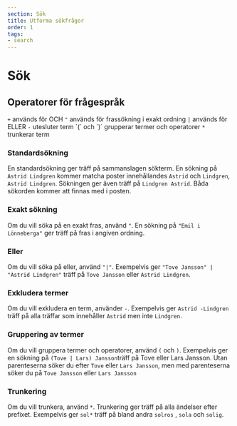 ```yaml
---
section: Sök
title: Utforma sökfrågor
order: 1
tags:
- search
---
```


# Sök

## Operatorer för frågespråk

   `+` används för OCH 
   `"` används för frassökning i exakt ordning
   `|` används för ELLER 
   `-` utesluter term
   ´(´ och ´)´ grupperar termer och operatorer
   `*` trunkerar term

### Standardsökning

En standardsökning ger träff på sammanslagen sökterm. En sökning på `Astrid Lindgren` kommer matcha poster innehållandes `Astrid` och `Lindgren`, `Astrid Lindgren`. Sökningen ger även träff på `Lindgren Astrid`. Båda sökorden kommer att finnas med i posten. 

### Exakt sökning

Om du vill söka på en exakt fras, använd `"`. En sökning på `"Emil i Lönneberga"` ger träff på fras i angiven ordning. 

### Eller

Om du vill söka på eller, använd `"|"`. Exempelvis ger `"Tove Jansson" | "Astrid Lindgren"` träff på `Tove Jansson` eller `Astrid Lindgren`.

### Exkludera termer

Om du vill exkludera en term, använder `-`. Exempelvis ger `Astrid -Lindgren` träff på alla träffar som innehåller `Astrid` men inte `Lindgren`.

### Gruppering av termer 

Om du vill gruppera termer och operatorer, använd `(` och `)`. Exempelvis ger en sökning på `(Tove | Lars) Jansson`träff på Tove eller Lars Jansson. Utan parenteserna söker du efter `Tove` eller `Lars Jansson`, men med parenteserna söker du på `Tove Jansson` eller `Lars Jansson`

### Trunkering

Om du vill trunkera, använd `*`. Trunkering ger träff på alla ändelser efter prefixet. Exempelvis ger `sol*` träff på bland andra `solros` , `sola` och `solig`.
